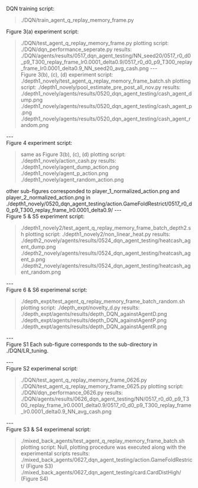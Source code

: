 DQN training script:
> ./DQN/train_agent_q_replay_memory_frame.py

Figure 3(a)
experiment script:
> ./DQN/test_agent_q_replay_memory_frame.py
plotting script:
> ./DQN/dqn_performance_seperate.py
results:
> ./DQN/agents/results/0517_dqn_agent_testing/NN_seed20/0517_r0_d0_p9_T300_replay_frame_lr0.0001_delta0.9/0517_r0_d0_p9_T300_replay_frame_lr0.0001_delta0.9_NN_seed20_avg_cash.png
---<br>
Figure 3(b), (c), (d)
experiment script:
> ./depth1_novely/test_agent_q_replay_memory_frame_batch.sh
plotting script:
> ./depth1_novely/pool_estimate_pre_post_all_nov.py
results:
> ./depth1_novely/agents/results/0520_dqn_agent_testing/cash_agent_dump.png
> ./depth1_novely/agents/results/0520_dqn_agent_testing/cash_agent_p.png
> ./depth1_novely/agents/results/0520_dqn_agent_testing/cash_agent_random.png

---<br>
Figure 4
experiment script:
> same as Figure 3(b), (c), (d)
plotting script:
> ./depth1_novely/action_cash.py
results:
> ./depth1_novely/agent_dump_action.png
> ./depth1_novely/agent_p_action.png
> ./depth1_novely/agent_random_action.png

other sub-figures corresponded to player_1_normalized_action.png and player_2_normalized_action.png in ./depth1_novely/0520_dqn_agent_testing/action.GameFoldRestrict/0517_r0_d0_p9_T300_replay_frame_lr0.0001_delta0.9/
---<br>
Figure 5 & S5
experiment script:
> ./depth1_novely2/test_agent_q_replay_memory_frame_batch_depth2.sh
plotting script:
> ./depth1_novely2/non_linear_heat.py
results:
> ./depth2_novely/agents/results/0524_dqn_agent_testing/heatcash_agent_dump.png
> ./depth2_novely/agents/results/0524_dqn_agent_testing/heatcash_agent_p.png
> ./depth2_novely/agents/results/0524_dqn_agent_testing/heatcash_agent_random.png

---<br>
Figure 6 & S6
experimenal script:
> ./depth_expt/test_agent_q_replay_memory_frame_batch_random.sh
plotting script:
> ./depth_expt/novelty_d.py
results:
> ./depth_expt/agents/results/depth_DQN_againstAgentD.png
> ./depth_expt/agents/results/depth_DQN_againstAgentP.png
> ./depth_expt/agents/results/depth_DQN_againstAgentR.png


---<br>
Figure S1
Each sub-figure corresponds to the sub-directory in ./DQN/LR_tuning.

---<br>
Figure S2
experimenal script:
> ./DQN/test_agent_q_replay_memory_frame_0626.py
> ./DQN/test_agent_q_replay_memory_frame_0625.py
plotting script:
> ./DQN/dqn_performance_0626.py
results:
> ./DQN/agents/results/0626_dqn_agent_testing/NN/0517_r0_d0_p9_T300_replay_frame_lr0.0001_delta0.9/0517_r0_d0_p9_T300_replay_frame_lr0.0001_delta0.9_NN_avg_cash.png

---<br>
Figure S3 & S4
experimenal script:
> ./mixed_back_agents/test_agent_q_replay_memory_frame_batch.sh
plotting script:
> Null, plotting procedure was executed along with the experimental scripts
results:
> ./mixed_back_agents/0627_dqn_agent_testing/action.GameFoldRestrict/ (Figure S3)
> ./mixed_back_agents/0627_dqn_agent_testing/card.CardDistHigh/ (Figure S4)
